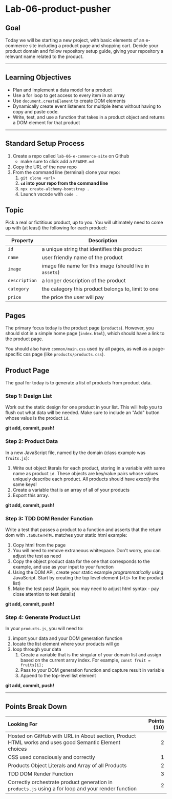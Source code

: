 # Lab-06-product-pusher

## Goal

Today we will be starting a new project, with basic elements of
an e-commerce site including a product page and shopping cart. Decide your product domain and follow repository setup guide, giving your repository a relevant name related to the product.

---

## Learning Objectives
- Plan and implement a data model for a product
- Use a for loop to get access to every item in an array
- Use `document.createElement` to create DOM elements
- Dynamically create event listeners for multiple items without having to copy and paste code.
- Write, test, and use a function that takes in a product object and returns a DOM element for that product

---

## Standard Setup Process

1. Create a repo called `lab-06-e-commerce-site` on Github
    - make sure to click add a `README.md`
1. Copy the URL of the new repo
1. From the command line (terminal) clone your repo:
    1. `git clone <url>`
    1. **`cd` into your repo from the command line**
    1. `npx create-alchemy-bootstrap .`
    1. Launch vscode with `code .`

## Topic

Pick a real or fictitious product, up to you. You will ultimately need to come up with (at least) the following for each product:

Property | Description
---|---
`id` | a unique string that identifies this product
`name` | user friendly name of the product
`image` | image file name for this image (should live in `assets`)
`description` | a longer description of the product
`category` | the category this product belongs to, limit to one
`price` | the price the user will pay

## Pages

The primary focus today is the product page (`products`). However, you should slot in a simple home page (`index.html`), which should have a link to the product page.

You should also have `common/main.css` used by all pages, as well as a page-specific css page (like `products/products.css`).

## Product Page

The goal for today is to generate a list of products from product data.

### Step 1: Design List

Work out the static design for one product in your list. This will help you to flush out what data will be needed. Make sure to include an "Add" button whose value is the product `id`.

**git add, commit, push!**

### Step 2: Product Data

In a new JavaScript file, named by the domain (class example was `fruits.js`):

1. Write out object literals for each product, storing in a variable with same name as product `id`. These objects are key/value pairs whose values uniquely describe each product. All products should have _exactly_ the same keys!
2. Create a variable that is an array of all of your products
3. Export this array.

**git add, commit, push!**

### Step 3: TDD DOM Render Function

Write a test that passes a product to a function and asserts that the return dom with `.toOuterHTML` matches your static html example:
1. Copy html from the page
1. You will need to remove extraneous whitespace. Don't worry, you can adjust the test as need
1. Copy the object product data for the one that corresponds to the example, and use as your input to your function
1. Using the DOM API, create your static example _programmatically_
using JavaScript. Start by creating the top level element (`<li>` for the product list)
1. Make the test pass! (Again, you may need to adjust html syntax - pay close attention to test details)

**git add, commit, push!**

### Step 4: Generate Product List

In your `products.js`, you will need to:
1. import your data and your DOM generation function
2. locate the list element where your products will go
3. loop through your data
    1. Create a variable that is the singular of your domain list and assign based on the current array index. For example, `const fruit = fruits[i];`
    1. Pass to your DOM generation function and capture result in variable
    1. Append to the top-level list element

**git add, commit, push!**

---

## Points Break Down

Looking For | Points (10)
:--|--:
Hosted on GitHub with URL in About section, Product HTML works and uses good Semantic Element choices  | 2 
CSS used consciously and correctly | 1
Products Object Literals and Array of all Products | 2
TDD DOM Render Function | 3
Correctly orchestrate product generation in `products.js` using a for loop and your render function | 2 